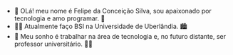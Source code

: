- 👋 OLá! meu nome é Felipe da Conceição Silva, sou apaixonado por tecnologia e amo programar. 💙
- 🧑‍💻 Atualmente faço BSI na Universidade de Uberlândia. 🏙️
- 👀 Meu sonho é trabalhar na área de tecnologia e, no futuro distante, ser professor universitário. 🧑‍🏫
